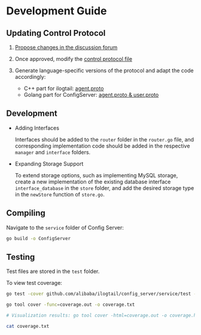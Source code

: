 # Development Guide

## Updating Control Protocol

1. [Propose changes in the discussion forum](https://github.com/alibaba/ilogtail/discussions/404)

2. Once approved, modify the [control protocol file](https://github.com/alibaba/ilogtail/tree/main/config_server/protocol)

3. Generate language-specific versions of the protocol and adapt the code accordingly:

   - C++ part for ilogtail: [agent.proto](https://github.com/alibaba/ilogtail/tree/main/core/config_server_pb)
   - Golang part for ConfigServer: [agent.proto & user.proto](https://github.com/alibaba/ilogtail/tree/main/config_server/service/proto)

## Development

- Adding Interfaces

   Interfaces should be added to the `router` folder in the `router.go` file, and corresponding implementation code should be added in the respective `manager` and `interface` folders.

- Expanding Storage Support

   To extend storage options, such as implementing MySQL storage, create a new implementation of the existing database interface `interface_database` in the `store` folder, and add the desired storage type in the `newStore` function of `store.go`.

## Compiling

Navigate to the `service` folder of Config Server:

```bash
go build -o ConfigServer
```

## Testing

Test files are stored in the `test` folder.

To view test coverage:

```bash
go test -cover github.com/alibaba/ilogtail/config_server/service/test -coverpkg github.com/alibaba/ilogtail/config_server/service/... -coverprofile coverage.out -v

go tool cover -func=coverage.out -o coverage.txt

# Visualization results: go tool cover -html=coverage.out -o coverage.html

cat coverage.txt
```
